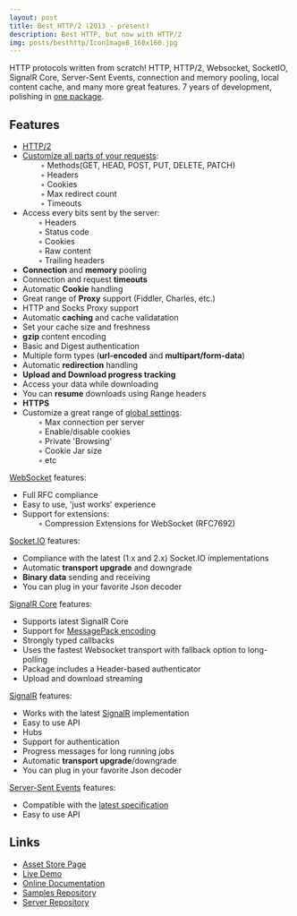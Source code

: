 ```yaml
---
layout: post
title: Best HTTP/2 (2013 - present)
description: Best HTTP, but now with HTTP/2
img: posts/besthttp/IconImageB_160x160.jpg
---
```


HTTP protocols written from scratch! HTTP, HTTP/2, Websocket, SocketIO, SignalR Core, Server-Sent Events, connection and memory pooling, local content cache, and many more great features. 7 years of development, polishing in [one package](https://assetstore.unity.com/packages/tools/network/best-http-2-155981?aid=1101lfX8E).

## Features

- <a href="https://besthttp-documentation.readthedocs.io/en/latest/#7.GlobalTopics/HTTP2/">HTTP/2</a><br>
- <a href="https://besthttp-documentation.readthedocs.io/en/latest/#1.HTTPRequest/GettingStarted/">Customize all parts of your requests</a>:<br>
   ◦ Methods(GET, HEAD, POST, PUT, DELETE, PATCH)<br>
   ◦ Headers<br>
   ◦ Cookies<br>
   ◦ Max redirect count<br>
   ◦ Timeouts<br>
- Access every bits sent by the server:<br>
  ◦ Headers<br>
  ◦ Status code<br>
  ◦ Cookies<br>
  ◦ Raw content<br>
  ◦ Trailing headers<br>
- <strong>Connection</strong> and <strong>memory</strong> pooling<br>
- Connection and request <strong>timeouts</strong><br>
- Automatic <strong>Cookie</strong> handling<br>
- Great range of <strong>Proxy</strong> support (Fiddler, Charles, etc.)<br>
- HTTP and Socks Proxy support<br>
- Automatic <strong>caching</strong> and cache validatation<br>
- Set your cache size and freshness<br>
- <strong>gzip</strong> content encoding<br>
- Basic and Digest authentication<br>
- Multiple form types (<strong>url-encoded</strong> and <strong>multipart/form-data</strong>)<br>
- Automatic <strong>redirection</strong> handling<br>
- <strong>Upload and Download progress tracking</strong><br>
- Access your data while downloading<br>
- You can <strong>resume</strong> downloads using Range headers<br>
- <strong>HTTPS</strong><br>
- Customize a great range of <a href="https://besthttp-documentation.readthedocs.io/en/latest/#7.GlobalTopics/GlobalSettings/">global settings</a>:<br>
  ◦ Max connection per server<br>
  ◦ Enable/disable cookies<br>
  ◦ Private 'Browsing'<br>
  ◦ Cookie Jar size<br>
  ◦ etc<br>

<a href="https://besthttp-documentation.readthedocs.io/en/latest/#2.WebSocket/">WebSocket</a> features:<br>
- Full RFC compliance<br>
- Easy to use, 'just works' experience<br>
- Support for extensions:<br>
  ◦ Compression Extensions for WebSocket (RFC7692)<br>

<a href="https://besthttp-documentation.readthedocs.io/en/latest/#3.Socket.IO/">Socket.IO</a> features:<br>
- Compliance with the latest (1.x and 2.x) Socket.IO implementations<br>
- Automatic <strong>transport upgrade</strong> and downgrade<br>
- <strong>Binary data</strong> sending and receiving<br>
- You can plug in your favorite Json decoder<br>

<a href="https://besthttp-documentation.readthedocs.io/en/latest/#6.SignalRCore/">SignalR Core</a> features:<br>
- Supports latest SignalR Core<br>
- Support for <a href="https://besthttp-documentation.readthedocs.io/en/latest/#6.SignalRCore/3.Encoders/#messagepack">MessagePack encoding</a><br>
- Strongly typed callbacks<br>
- Uses the fastest Websocket transport with fallback option to long-polling<br>
- Package includes a Header-based authenticator<br>
- Upload and download streaming<br>

<a href="https://besthttp-documentation.readthedocs.io/en/latest/#4.SignalR/">SignalR</a> features:<br>
- Works with the latest <a href="http://www.asp.net/signalr">SignalR</a> implementation<br>
- Easy to use API<br>
- Hubs<br>
- Support for authentication<br>
- Progress messages for long running jobs<br>
- Automatic <strong>transport upgrade</strong>/downgrade<br>
- You can plug in your favorite Json decoder<br>

<a href="https://besthttp-documentation.readthedocs.io/en/latest/#5.EventSource/">Server-Sent Events</a> features:<br>
- Compatible with the <a href="http://www.w3.org/TR/eventsource/">latest specification</a><br>
- Easy to use API<br>

## Links

- [Asset Store Page](https://assetstore.unity.com/packages/tools/network/best-http-2-155981?aid=1101lfX8E)
- [Live Demo](https://besthttpdemosite.azurewebsites.net/)
- [Online Documentation](https://besthttp-documentation.readthedocs.io/en/latest/)
- [Samples Repository](https://github.com/Benedicht/BestHTTP_Examples)
- [Server Repository](https://github.com/Benedicht/BestHTTP_DemoSite)